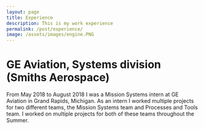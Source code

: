 ```yaml
---
layout: page
title: Experience
description: This is my work experience
permalink: /post/experience/
image: /assets/images/engine.PNG
---
```

# GE Aviation, Systems division (Smiths Aerospace)

From May 2018 to August 2018 I was a Mission Systems intern at GE Aviation in Grand Rapids, Michigan.  As an intern I worked multiple projects for two different teams, the Mission Systems team and Processes and Tools team.  I worked on multiple projects for both of these teams throughout the Summer.